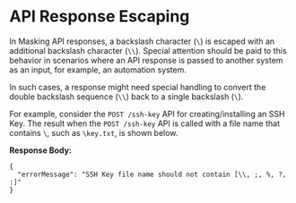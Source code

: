 # API Response Escaping

In Masking API responses, a backslash character (`\`) is escaped with an additional backslash character (`\\`). Special attention should be paid to this behavior in scenarios where an API response is passed to another system as an input, for example, an automation system.

In such cases, a response might need special handling to convert the double backslash sequence (`\\`) back to a single backslash (`\`).

For example, consider the `POST /ssh-key` API for creating/installing an SSH Key. The result when the `POST /ssh-key` API is called with a file name that contains `\`, such as `\key.txt`, is shown below.

**Response Body:**

```
{
  "errorMessage": "SSH Key file name should not contain [\\, ;, %, ?, :]"
}
```
